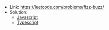 - Link: https://leetcode.com/problems/fizz-buzz/
- Solution:
  - [Javascript](index.js)
  - [Typescript](index.ts)